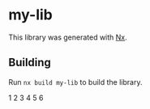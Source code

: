 # my-lib

This library was generated with [Nx](https://nx.dev).

## Building

Run `nx build my-lib` to build the library.

1
2
3
4
5
6